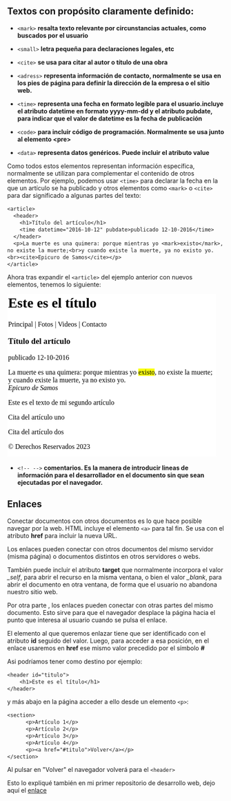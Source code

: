 ## Textos con propósito claramente definido:


- `<mark>` **resalta texto relevante por circunstancias actuales, como buscados por el usuario**

- `<small>` **letra pequeña para declaraciones legales, etc**

- `<cite>` **se usa para citar al autor  o título de una obra**

- `<adress>` **representa información de contacto, normalmente se usa en los pies de página para definir la dirección de la empresa o el sitio web.**

- `<time>` **representa una fecha en formato legible para el usuario.incluye el atributo datetime en formato yyyy-mm-dd y el atributo pubdate, para indicar que el valor de datetime es la fecha de publicación**

- `<code>` **para incluir código de programación. Normalmente se usa junto al elemento \<pre>**

- `<data>` **representa datos genéricos. Puede incluir el atributo value**


Como todos estos elementos representan información específica, normalmente se utilizan para complementar el contenido de otros elementos. Por ejemplo, podemos usar `<time>` para declarar la fecha en la que un artículo se ha publicado y otros elementos como `<mark>` o `<cite>` para dar significado a algunas partes del texto:

```
<article>
  <header>
    <h1>Título del artículo</h1>
    <time datetime="2016-10-12" pubdate>publicado 12-10-2016</time>
  </header>
  <p>La muerte es una quimera: porque mientras yo <mark>existo</mark>, no existe la muerte;<br>y cuando existe la muerte, ya no existo yo.<br><cite>Epicuro de Samos</cite></p>
</article>
```

Ahora tras expandir el `<article>` del ejemplo anterior con nuevos elementos, tenemos lo siguiente:

![](Media/texto3.png)

- `<!-- -->` **comentarios. Es la manera de introducir lineas de información para el desarrollador en el documento sin que sean ejecutadas por el navegador.**

## Enlaces

Conectar documentos con otros documentos es lo que hace posible navegar por la web.
HTML incluye el elemento `<a>` para tal fin. Se usa con el atributo **href** para incluir la nueva URL.

Los enlaces pueden conectar con otros documentos del mismo servidor (misma página) o documentos distintos en otros servidores o webs.

También puede incluir el atributo **target** que normalmente incorpora el valor *_self*, para abrir el recurso en la misma ventana, o bien el valor *_blank*, para abrir el documento en otra ventana, de forma que el usuario no abandona nuestro sitio web.

Por otra parte , los enlaces pueden conectar con otras partes del mismo documento. Esto sirve para que el navegador desplace la página hacia el punto que interesa al usuario cuando se pulsa el enlace.

El elemento al que queremos enlazar tiene que ser identificado con el atributo **id** seguido del valor. Luego, para acceder a esa posición, en el enlace usaremos en **href** ese mismo valor precedido por el símbolo **#**

Asi podríamos tener como destino por ejemplo:

```
<header id="titulo">
    <h1>Este es el título</h1>
</header>
```  

y más abajo en la página acceder a ello desde un elemento `<p>`:

```
<section>
      <p>Artículo 1</p>
      <p>Artículo 2</p>
      <p>Artículo 3</p>
      <p>Artículo 4</p>
      <p><a href="#titulo">Volver</a></p>
</section>
```
Al pulsar en "Volver" el navegador volverá para el `<header>`

Esto lo expliqué también en mi primer repositorio de desarrollo web, dejo aquí el [enlace](https://ehdinayan.github.io/E01-format/)
